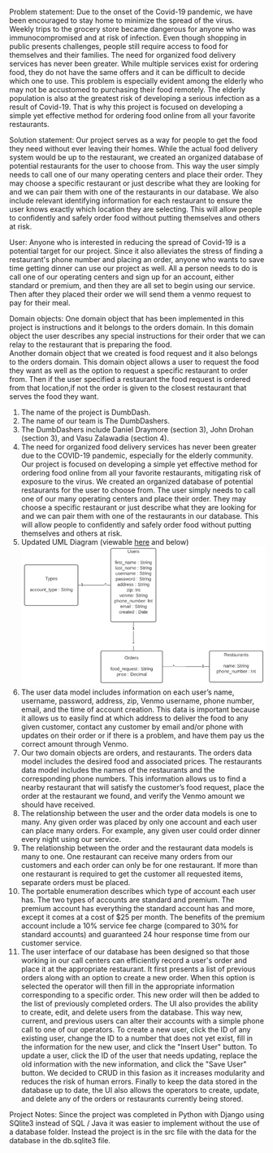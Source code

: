 Problem statement:
	Due to the onset of the Covid-19 pandemic, we have been encouraged to stay home to minimize the spread of the virus.  
  Weekly trips to the grocery store became dangerous for anyone who was immunocompromised and at risk of infection. 
  Even though shopping in public presents challenges, people still require access to food for themselves and their families. 
  The need for organized food delivery services has never been greater. 
  While multiple services exist for ordering food, they do not have the same offers and it can be difficult to decide which one to use. 
  This problem is especially evident among the elderly who may not be accustomed to purchasing their food remotely. 
  The elderly population is also at the greatest risk of developing a serious infection as a result of Covid-19. 
  That is why this project is focused on developing a simple yet effective method for ordering food online from all your favorite restaurants. 

Solution statement:
	Our project serves as a way for people to get the food they need without ever leaving their homes. 
  While the actual food delivery system would be up to the restaurant, we created an organized database of potential restaurants for the user to choose from. 
  This way the user simply needs to call one of our many operating centers and place their order. 
  They may choose a specific restaurant or just describe what they are looking for and we can pair them with one of the restaurants in our database. 
  We also include relevant identifying information for each restaurant to ensure the user knows exactly which location they are selecting. 
  This will allow people to confidently and safely order food without putting themselves and others at risk. 

User:
	Anyone who is interested in reducing the spread of Covid-19 is a potential target for our project. 
  Since it also alleviates the stress of finding a restaurant's phone number and placing an order, anyone who wants to save time getting dinner can use our project as well. 
  All a person needs to do is call one of our operating centers and sign up for an account, either standard or premium, and then they are all set to begin using our service. 
  Then after they placed their order we will send them a venmo request to pay for their meal. 

Domain objects:
	One domain object that has been implemented in this project is instructions and it belongs to the orders domain. 
  In this domain object the user describes any special instructions for their order that we can relay to the restaurant that is preparing the food.  
  Another domain object that we created is food request and it also belongs to the orders domain.
  This domain object allows a user to request the food they want as well as the option to request a specific restaurant to order from.
  Then if the user specified a restaurant the food request is ordered from that location,if not the order is given to the closest restaurant that serves the food they want. 

1. The name of the project is DumbDash.
2. The name of our team is The DumbDashers.
3. The DumbDashers include Daniel Draymore (section 3), John Drohan (section 3), and Vasu Zalawadia (section 4).
4. The need for organized food delivery services has never been greater due to the COVID-19 pandemic, especially for the elderly community. 
  Our project is focused on developing a simple yet effective method for ordering food online from all your favorite restaurants, mitigating risk of exposure to the virus. 
  We created an organized database of potential restaurants for the user to choose from. 
  The user simply needs to call one of our many operating centers and place their order. 
  They may choose a specific restaurant or just describe what they are looking for and we can pair them with one of the restaurants in our database. 
  This will allow people to confidently and safely order food without putting themselves and others at risk.
5. Updated UML Diagram (viewable [here](https://github.com/jdrohan356/DB_Project/blob/main/db_design_final_project_UML.pdf) and below) ![UML](/UML.png)
6. The user data model includes information on each user’s name, username, password, address, zip, Venmo username, phone number, email, and the time of account creation. 
  This data is important because it allows us to easily find at which address to deliver the food to any given customer, contact any customer by email and/or phone with updates on their order or if there is a problem, and have them pay us the correct amount through Venmo.
7. Our two domain objects are orders, and restaurants. 
  The orders data model includes the desired food and associated prices. 
  The restaurants data model includes the names of the restaurants and the corresponding phone numbers. 
  This information allows us to find a nearby restaurant that will satisfy the customer’s food request, place the order at the restaurant we found, and verify the Venmo amount we should have received.
8. The relationship between the user and the order data models is one to many. 
  Any given order was placed by only one account and each user can place many orders. 
  For example, any given user could order dinner every night using our service.
9. The relationship between the order and the restaurant data models is many to one. 
  One restaurant can receive many orders from our customers and each order can only be for one restaurant. 
  If more than one restaurant is required to get the customer all requested items, separate orders must be placed.
10. The portable enumeration describes which type of account each user has. 
  The two types of accounts are standard and premium. 
  The premium account has everything the standard account has and more, except it comes at a cost of $25 per month. 
  The benefits of the premium account include a 10% service fee charge (compared to 30% for standard accounts) and guaranteed 24 hour response time from our customer service.
11. The user interface of our database has been designed so that those working in our call centers can efficiently record a user's order and place it at the appropriate restaurant.
  It first presents a list of previous orders along with an option to create a new order.
  When this option is selected the operator will then fill in the appropriate information corresponding to a specific order. 
  This new order will then be added to the list of previously completed orders. 
  The UI also provides the ability to create, edit, and delete users from the database. 
  This way new, current, and previous users can alter their accounts with a simple phone call to one of our operators. 
  To create a new user, click the ID of any existing user, change the ID to a number that does not yet exist, fill in the information for the new user, and click the "Insert User" button.
  To update a user, click the ID of the user that needs updating, replace the old information with the new information, and click the "Save User" button.
  We decided to CRUD in this fasion as it increases modularity and reduces the risk of human errors.
  Finally to keep the data stored in the database up to date, the UI also allows the operators to create, update, and delete any of the orders or restaurants currently being stored.


Project Notes: Since the project was completed in Python with Django using SQlite3 instead of SQL / Java it was easier to implement without the use of a database folder. Instead the project is in the src file with the data for the database in the db.sqlite3 file. 
